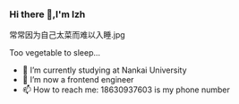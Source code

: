 ### Hi there 👋,I'm lzh

常常因为自己太菜而难以入睡.jpg

Too vegetable to sleep...

- 🔭 I’m currently studying at Nankai University
- 🌱 I’m now a frontend engineer
- 📫 How to reach me: 18630937603 is my phone number

